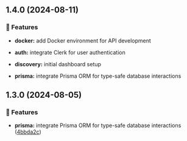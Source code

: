 ## 1.4.0 (2024-08-11)


### 🚀 Features

- **docker:** add Docker environment for API development

- **auth:** integrate Clerk for user authentication

- **discovery:** initial dashboard setup

- **prisma:** integrate Prisma ORM for type-safe database interactions

## 1.3.0 (2024-08-05)


### 🚀 Features

- **prisma:** integrate Prisma ORM for type-safe database interactions ([4bbda2c](https://github.com/0bytes-security/discovery-ce/commit/4bbda2c))